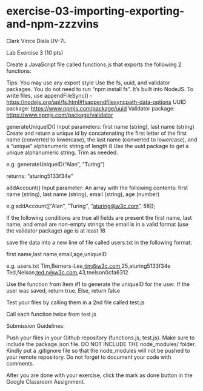 # exercise-03-importing-exporting-and-npm-zzzvins

Clark Vince Diala
UV-7L

Lab Exercise 3 (10 pts)

Create a JavaScript file called functions.js that exports the following 2 functions:

Tips:
You may use any export style
Use the fs, uuid, and validator packages. 
You do not need to run “npm install fs”. It’s built into NodeJS.
To write files, use appendFileSync() -  https://nodejs.org/api/fs.html#fsappendfilesyncpath-data-options
UUID package: https://www.npmjs.com/package/uuid
Validator package: https://www.npmjs.com/package/validator

generateUniqueID()
Input parameters: first name (string), last name (string)
Create and return a unique id by concatenating the first letter of the first name (converted to lowercase), the last name (converted to lowercase), and a “unique” alphanumeric string of length 8
Use the uuid package to get a unique alphanumeric string. Trim as needed. 

e.g.
generateUniqueID(“Alan”, “Turing”)

returns: “aturing5133f34e”

addAccount()
Input parameter: An array with the following contents: first name (string), last name (string), email (string), age (number)

e.g addAccount([“Alan”, ”Turing”, “aturing@w3c.com”, 58]);

If the following conditions are true
all fields are present
the first name, last name, and email are non-empty strings
the email is in a valid format (use the validator package)
age is at least 18

save the data into a new line of file called users.txt in the following format:

first name,last name,email,age,uniqueID

e.g.
users.txt
Tim,Berners-Lee,tim@w3c.com,25,aturing5133f34e
Ted,Nelson,ted.n@w3c.com,43,tnelson0cfa6312


Use the function from Item #1 to generate the uniqueID for the user.
If the user was saved, return true. Else, return false


Test your files by calling them in a 2nd file called test.js

Call each function twice from test.js

 
Submission Guidelines:

Push your files in your Github repository (functions.js, test.js). Make sure to include the package.json file. DO NOT INCLUDE THE node_modules/ folder. Kindly put a .gitignore file so that the node_modules will not be pushed to your remote repository. Do not forget to document your code with comments.

After you are done with your exercise, click the mark as done button in the Google Classroom Assignment.

